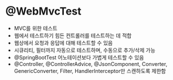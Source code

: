 # @WebMvcTest

- MVC를 위한 테스트
- 웹에서 테스트하기 힘든 컨트롤러를 테스트하는 데 적합
- 웹상에서 요청과 응답에 대해 테스트할 수 있음
- 시큐리티, 필터까지 자동으로 테스트하며, 수동으로 추가/삭제 가능
- @SpringBootTest 어노테이션보다 가볍게 테스트할 수 있음
- @Controller, @ControllerAdvice, @JsonComponent, Converter, GenericConverter, Filter, HandlerInterceptor만 스캔하도록 제한함